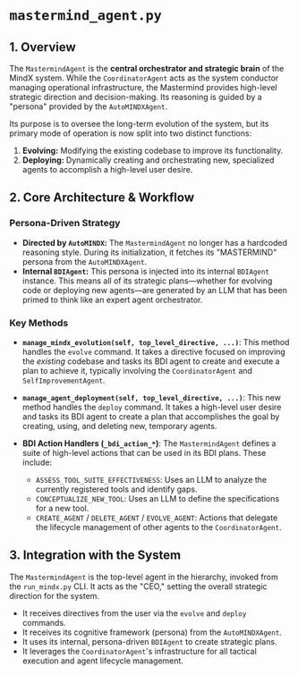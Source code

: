 # `mastermind_agent.py`

## 1. Overview

The `MastermindAgent` is the **central orchestrator and strategic brain** of the MindX system. While the `CoordinatorAgent` acts as the system conductor managing operational infrastructure, the Mastermind provides high-level strategic direction and decision-making. Its reasoning is guided by a "persona" provided by the `AutoMINDXAgent`.

Its purpose is to oversee the long-term evolution of the system, but its primary mode of operation is now split into two distinct functions:
1.  **Evolving:** Modifying the existing codebase to improve its functionality.
2.  **Deploying:** Dynamically creating and orchestrating new, specialized agents to accomplish a high-level user desire.

## 2. Core Architecture & Workflow

### Persona-Driven Strategy

-   **Directed by `AutoMINDX`:** The `MastermindAgent` no longer has a hardcoded reasoning style. During its initialization, it fetches its "MASTERMIND" persona from the `AutoMINDXAgent`.
-   **Internal `BDIAgent`:** This persona is injected into its internal `BDIAgent` instance. This means all of its strategic plans—whether for evolving code or deploying new agents—are generated by an LLM that has been primed to think like an expert agent orchestrator.

### Key Methods

-   **`manage_mindx_evolution(self, top_level_directive, ...)`**: This method handles the `evolve` command. It takes a directive focused on improving the *existing* codebase and tasks its BDI agent to create and execute a plan to achieve it, typically involving the `CoordinatorAgent` and `SelfImprovementAgent`.

-   **`manage_agent_deployment(self, top_level_directive, ...)`**: This new method handles the `deploy` command. It takes a high-level user desire and tasks its BDI agent to create a plan that accomplishes the goal by creating, using, and deleting new, temporary agents.

-   **BDI Action Handlers (`_bdi_action_*`)**: The `MastermindAgent` defines a suite of high-level actions that can be used in its BDI plans. These include:
    -   `ASSESS_TOOL_SUITE_EFFECTIVENESS`: Uses an LLM to analyze the currently registered tools and identify gaps.
    -   `CONCEPTUALIZE_NEW_TOOL`: Uses an LLM to define the specifications for a new tool.
    -   `CREATE_AGENT` / `DELETE_AGENT` / `EVOLVE_AGENT`: Actions that delegate the lifecycle management of other agents to the `CoordinatorAgent`.

## 3. Integration with the System

The `MastermindAgent` is the top-level agent in the hierarchy, invoked from the `run_mindx.py` CLI. It acts as the "CEO," setting the overall strategic direction for the system.

-   It receives directives from the user via the `evolve` and `deploy` commands.
-   It receives its cognitive framework (persona) from the `AutoMINDXAgent`.
-   It uses its internal, persona-driven `BDIAgent` to create strategic plans.
-   It leverages the `CoordinatorAgent`'s infrastructure for all tactical execution and agent lifecycle management.

